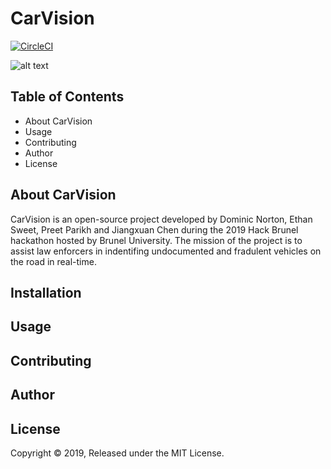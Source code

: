 # CarVision

[![CircleCI](https://circleci.com/gh/dnorton94/CarVision.svg?style=svg)](https://circleci.com/gh/dnorton94/CarVision)

![alt text](https://dominiconorton-images.s3-eu-west-1.amazonaws.com/action-asphalt-automobile-303313.jpg)

## Table of Contents

* About CarVision
* Usage
* Contributing
* Author
* License

## About CarVision
CarVision is an open-source project developed by Dominic Norton, Ethan Sweet, Preet Parikh and Jiangxuan Chen during the 2019 Hack Brunel hackathon hosted by Brunel University. The mission of the project is to assist law enforcers in indentifing undocumented and fradulent vehicles on the road in real-time.

## Installation

## Usage

## Contributing 

## Author

## License 

Copyright © 2019, Released under the MIT License.

